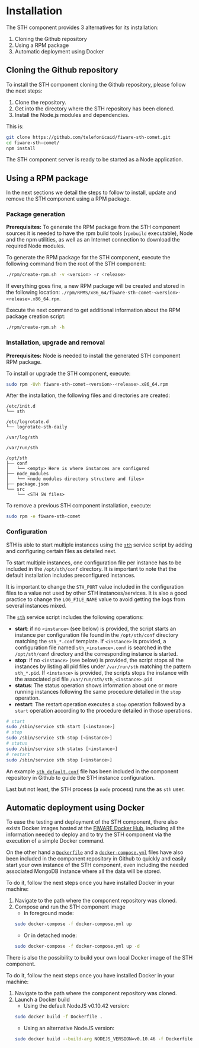 # Installation

The STH component provides 3 alternatives for its installation:

1. Cloning the Github repository
2. Using a RPM package
3. Automatic deployment using Docker

## Cloning the Github repository

To install the STH component cloning the Github repository, please follow the next steps:

1. Clone the repository.
2. Get into the directory where the STH repository has been cloned.
3. Install the Node.js modules and dependencies.

This is:
```bash
git clone https://github.com/telefonicaid/fiware-sth-comet.git
cd fiware-sth-comet/
npm install
```

The STH component server is ready to be started as a Node application.

## Using a RPM package

In the next sections we detail the steps to follow to install, update and remove the STH component using a RPM package.

### Package generation

**Prerequisites:** To generate the RPM package from the STH component sources it is needed to have the rpm build tools (`rpmbuild` executable), Node and the
npm utilities, as well as an Internet connection to download the required Node modules.

To generate the RPM package for the STH component, execute the following command from the root of the STH component:
```bash
./rpm/create-rpm.sh -v <version> -r <release>
```

If everything goes fine, a new RPM package will be created and stored in the following location: `./rpm/RPMS/x86_64/fiware-sth-comet-<version>-<release>.x86_64.rpm`.

Execute the next command to get additional information about the RPM package creation script:
```bash
./rpm/create-rpm.sh -h
```

### Installation, upgrade and removal

**Prerequisites:** Node is needed to install the generated STH component RPM package.

To install or upgrade the STH component, execute:
```bash
sudo rpm -Uvh fiware-sth-comet-<version>-<release>.x86_64.rpm
```

After the installation, the following files and directories are created:
```
/etc/init.d
└── sth

/etc/logrotate.d
└── logrotate-sth-daily

/var/log/sth

/var/run/sth

/opt/sth
├── conf
│   └── <empty> Here is where instances are configured
├── node_modules
│   └── <node modules directory structure and files>
├── package.json
└── src
    └── <STH SW files>
```

To remove a previous STH component installation, execute:
```bash
sudo rpm -e fiware-sth-comet
```

### Configuration

STH is able to start multiple instances using the [`sth`](https://github.com/telefonicaid/fiware-sth-comet/blob/master/rpm/SOURCES/etc/init.d/sth) service script by adding and configuring certain files as detailed next.

To start multiple instances, one configuration file per instance has to be included in the `/opt/sth/conf` directory. It is important to note that the default installation includes preconfigured instances.

It is important to change the `STH_PORT` value included in the configuration files to a value not used by other STH instances/services. It is also a good practice to change the `LOG_FILE_NAME` value to avoid getting the logs from several instances mixed.

The [`sth`](https://github.com/telefonicaid/fiware-sth-comet/blob/master/rpm/SOURCES/etc/init.d/sth) service script includes the following operations:

* **start**: if no `<instance>` (see below) is provided, the script starts an instance per configuration file found in the `/opt/sth/conf` directory matching the `sth_*.conf` template. If `<instance>` is provided, a configuration file named `sth_<instance>.conf` is searched in the `/opt/sth/conf` directory and the corresponding instance is started.
* **stop**: if no `<instance>` (see below) is  provided, the script stops all the instances by listing all pid files under `/var/run/sth` matching the pattern `sth_*.pid`. If `<instance>` is provided, the scripts stops the instance with the associated pid file `/var/run/sth/sth_<instance>.pid`
* **status**: The status operation shows information about one or more running instances
following the same procedure detailed in the `stop` operation.
* **restart**: The restart operation executes a `stop` operation followed by a `start` operation according to the procedure detailed in those operations.

```bash
# start
sudo /sbin/service sth start [<instance>]
# stop
sudo /sbin/service sth stop [<instance>]
# status
sudo /sbin/service sth status [<instance>]
# restart
sudo /sbin/service sth stop [<instance>]
```

An example [`sth_default.conf`](https://github.com/telefonicaid/fiware-sth-comet/blob/master/rpm/EXAMPLES/sth_default.conf) file has been included in the component repository in Github  to guide the STH instance configuration.

Last but not least, the STH process (a `node` process) runs the as `sth` user.

## Automatic deployment using Docker

To ease the testing and deployment of the STH component, there also exists Docker images hosted at the [FIWARE Docker Hub](https://hub.docker.com/r/fiware/sth-comet/), including all the information needed to deploy and to try the STH component via the execution of a simple Docker command.

On the other hand a [`Dockerfile`](https://github.com/telefonicaid/fiware-sth-comet/blob/master/Dockerfile) and a [`docker-compose.yml`](https://github.com/telefonicaid/fiware-sth-comet/blob/master/docker-compose.yml) files have also been included in the component repository in Github to quickly and easily start your own instance of the STH component, even including the needed associated MongoDB instance where all the data will be stored.

To do it, follow the next steps once you have installed Docker in your machine:

1. Navigate to the path where the component repository was cloned.
2. Compose and run the STH component image
    * In foreground mode:
    ```bash
    sudo docker-compose -f docker-compose.yml up
    ```
    * Or in detached mode:
    ```bash
    sudo docker-compose -f docker-compose.yml up -d
    ```

There is also the possibility to build your own local Docker image of the STH component.

To do it, follow the next steps once you have installed Docker in your machine:

1. Navigate to the path where the component repository was cloned.
2. Launch a Docker build
    * Using the default NodeJS v0.10.42 version:
    ```bash
    sudo docker build -f Dockerfile .
    ```
    * Using an alternative NodeJS version:
    ```bash
    sudo docker build --build-arg NODEJS_VERSION=v0.10.46 -f Dockerfile .
    ```

